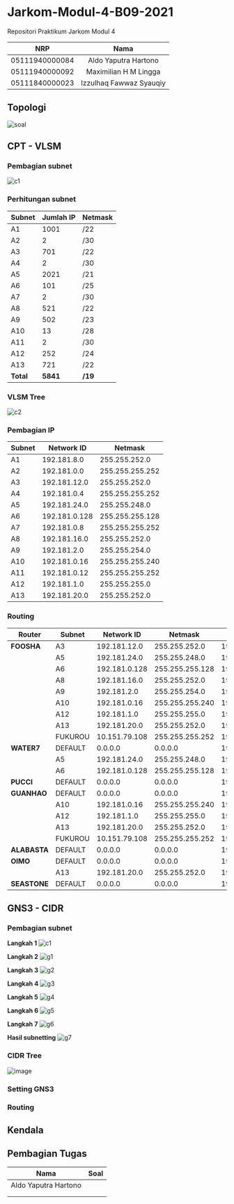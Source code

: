 # Jarkom-Modul-4-B09-2021

Repositori Praktikum Jarkom Modul 4

|NRP           |Nama                   |
|:------------:|:---------------------:|
|05111940000084|Aldo Yaputra Hartono   |
|05111940000092|Maximilian H M Lingga  |
|05111840000023|Izzulhaq Fawwaz Syauqiy|

## Topologi
![soal](https://user-images.githubusercontent.com/31863229/142765592-e971b1a2-0214-4565-811a-87f083ecc4f3.PNG)

## CPT - VLSM
### Pembagian subnet
![c1](https://user-images.githubusercontent.com/31863229/142777462-03a67e5a-f0e3-4b3a-9223-b0ea659e6fc0.png)

### Perhitungan subnet
|Subnet|Jumlah IP|Netmask|
|------|---------|-------|
|A1|1001|/22|
|A2|2|/30|
|A3|701|/22|
|A4|2|/30|
|A5|2021|/21|
|A6|101|/25|
|A7|2|/30|
|A8|521|/22|
|A9|502|/23|
|A10|13|/28|
|A11|2|/30|
|A12|252|/24|
|A13|721|/22|
|**Total**|**5841**|**/19**|

### VLSM Tree
![c2](https://user-images.githubusercontent.com/31863229/142777556-b5c3fa17-f9bd-427e-8cc3-a38e27724d5d.png)

### Pembagian IP
|Subnet|Network ID|Netmask|
|------|----------|-------|
|A1|192.181.8.0|255.255.252.0|
|A2|192.181.0.0|255.255.255.252|
|A3|192.181.12.0|255.255.252.0|
|A4|192.181.0.4|255.255.255.252|
|A5|192.181.24.0|255.255.248.0|
|A6|192.181.0.128|255.255.255.128|
|A7|192.181.0.8|255.255.255.252|
|A8|192.181.16.0|255.255.252.0|
|A9|192.181.2.0|255.255.254.0|
|A10|192.181.0.16|255.255.255.240|
|A11|192.181.0.12|255.255.255.252|
|A12|192.181.1.0|255.255.255.0|
|A13|192.181.20.0|255.255.252.0|

### Routing
|Router|Subnet|Network ID|Netmask|Next Hop|
|------|------|----------|-------|--------|
|**FOOSHA**|A3|192.181.12.0|255.255.252.0|192.181.0.2|
||A5|192.181.24.0|255.255.248.0|192.181.0.2|
||A6|192.181.0.128|255.255.255.128|192.181.0.2|
||A8|192.181.16.0|255.255.252.0|192.181.1.10|
||A9|192.181.2.0|255.255.254.0|192.181.1.10|
||A10|192.181.0.16|255.255.255.240|192.181.1.10|
||A12|192.181.1.0|255.255.255.0|192.181.1.10|
||A13|192.181.20.0|255.255.252.0|192.181.1.10|
||FUKUROU|10.151.79.108|255.255.255.252|192.181.1.10|
|**WATER7**|DEFAULT|0.0.0.0|0.0.0.0|192.181.0.1|
||A5|192.181.24.0|255.255.248.0|192.181.0.6|
||A6|192.181.0.128|255.255.255.128|192.181.0.6|
|**PUCCI**|DEFAULT|0.0.0.0|0.0.0.0|192.181.0.5|
|**GUANHAO**|DEFAULT|0.0.0.0|0.0.0.0|192.181.0.9|
||A10|192.181.0.16|255.255.255.240|192.181.2.2|
||A12|192.181.1.0|255.255.255.0|192.181.0.14|
||A13|192.181.20.0|255.255.252.0|192.181.0.14|
||FUKUROU|10.151.79.108|255.255.255.252|192.181.0.14|
|**ALABASTA**|DEFAULT|0.0.0.0|0.0.0.0|192.181.2.1|
|**OIMO**|DEFAULT|0.0.0.0|0.0.0.0|192.181.0.13|
||A13|192.181.20.0|255.255.252.0|192.181.1.2|
|**SEASTONE**|DEFAULT|0.0.0.0|0.0.0.0|192.181.1.1|

## GNS3 - CIDR
### Pembagian subnet
**Langkah 1**
![c1](https://user-images.githubusercontent.com/31863229/142777462-03a67e5a-f0e3-4b3a-9223-b0ea659e6fc0.png)

**Langkah 2**
![g1](https://user-images.githubusercontent.com/31863229/142810611-684a1bbe-ae73-4aab-b6af-066ca8f4b5de.png)

**Langkah 3**
![g2](https://user-images.githubusercontent.com/31863229/142810624-4624bd3d-4aba-46d8-8ff6-791b7d7b6ac9.png)

**Langkah 4**
![g3](https://user-images.githubusercontent.com/31863229/142810638-386b21d0-db72-4910-9c44-83e4bb77d5d4.png)

**Langkah 5**
![g4](https://user-images.githubusercontent.com/31863229/142810659-a6eb3d31-9f39-4485-a887-528b4991a923.png)

**Langkah 6**
![g5](https://user-images.githubusercontent.com/31863229/142810676-1511d433-8618-47a0-8455-ca97d4463541.png)

**Langkah 7**
![g6](https://user-images.githubusercontent.com/31863229/142810689-9edecc00-5d43-432a-84fd-f54066365f68.png)

**Hasil subnetting**
![g7](https://user-images.githubusercontent.com/31863229/142810707-01d3c9a7-7030-45a5-9849-fc243a400e2b.png)

### CIDR Tree
![image](https://user-images.githubusercontent.com/81459084/142914120-a340b011-d3a1-4508-b241-419cd7f572d2.png)

### Setting GNS3


### Routing


## Kendala


## Pembagian Tugas
|Nama                   |Soal   |
|:---------------------:|:-----:|
|Aldo Yaputra Hartono   ||
|||
|||
